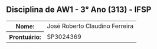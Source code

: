 ## Disciplina de AW1 - 3° Ano (313) - IFSP
<table border=0>
  <tr>
    <th>Nome: </th>
    <td>José Roberto Claudino Ferreira</td>
  </tr>
  <tr>
    <th>Prontuário: </th>
    <td>SP3024369</td>
  </tr>
</table>
